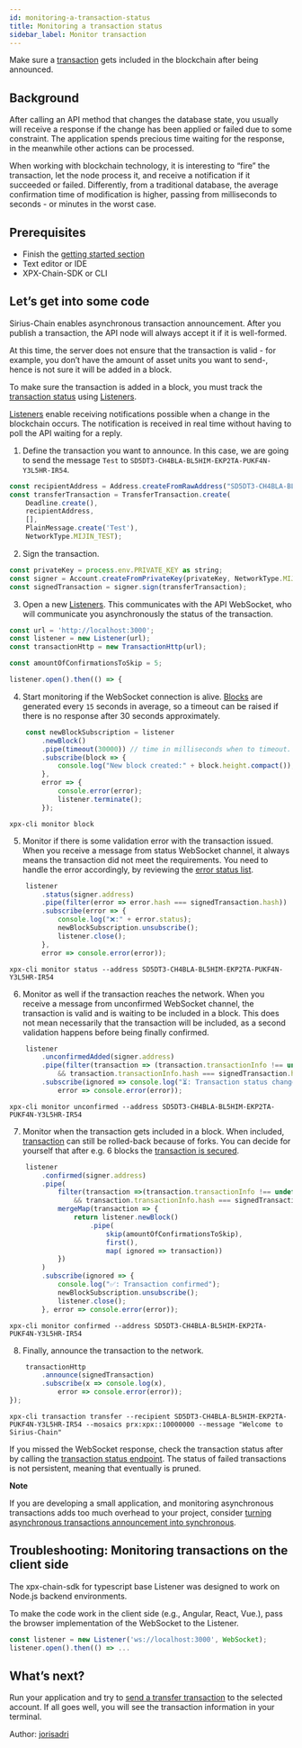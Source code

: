 ```yaml
---
id: monitoring-a-transaction-status
title: Monitoring a transaction status
sidebar_label: Monitor transaction
---
```

Make sure a [transaction](../../protocol/transaction.md) gets included in the blockchain after being announced.

## Background

After calling an API method that changes the database state, you usually will receive a response if the change has been applied or failed due to some constraint. The application spends precious time waiting for the response, in the meanwhile other actions can be processed.

When working with blockchain technology, it is interesting to “fire” the transaction, let the node process it, and receive a notification if it succeeded or failed. Differently, from a traditional database, the average confirmation time of modification is higher, passing from milliseconds to seconds - or minutes in the worst case.

## Prerequisites

- Finish the [getting started section](../../getting-started/setting-up-workstation.md)
- Text editor or IDE
- XPX-Chain-SDK or CLI

## Let’s get into some code

Sirius-Chain enables asynchronous transaction announcement. After you publish a transaction, the API node will always accept it if it is well-formed.

At this time, the server does not ensure that the transaction is valid - for example, you don’t have the amount of asset units you want to send-, hence is not sure it will be added in a block.

To make sure the transaction is added in a block, you must track the [transaction status](../../protocol/transaction.md) using [Listeners](../../rest-api/websockets.md).

[Listeners](../../rest-api/websockets.md) enable receiving notifications possible when a change in the blockchain occurs. The notification is received in real time without having to poll the API waiting for a reply.

1. Define the transaction you want to announce. In this case, we are going to send the message `Test` to `SD5DT3-CH4BLA-BL5HIM-EKP2TA-PUKF4N-Y3L5HR-IR54`.


<!--DOCUSAURUS_CODE_TABS-->
<!--TypeScript-->
```js
const recipientAddress = Address.createFromRawAddress("SD5DT3-CH4BLA-BL5HIM-EKP2TA-PUKF4N-Y3L5HR-IR54");
const transferTransaction = TransferTransaction.create(
    Deadline.create(),
    recipientAddress,
    [],
    PlainMessage.create('Test'),
    NetworkType.MIJIN_TEST);
```

<!--END_DOCUSAURUS_CODE_TABS-->

2. Sign the transaction.

<!--DOCUSAURUS_CODE_TABS-->
<!--TypeScript-->
```js
const privateKey = process.env.PRIVATE_KEY as string;
const signer = Account.createFromPrivateKey(privateKey, NetworkType.MIJIN_TEST);
const signedTransaction = signer.sign(transferTransaction);
```

<!--END_DOCUSAURUS_CODE_TABS-->

3. Open a new [Listeners](../../rest-api/websockets.md). This communicates with the API WebSocket, who will communicate you asynchronously the status of the transaction.

<!--DOCUSAURUS_CODE_TABS-->
<!--TypeScript-->
```js
const url = 'http://localhost:3000';
const listener = new Listener(url);
const transactionHttp = new TransactionHttp(url);

const amountOfConfirmationsToSkip = 5;

listener.open().then(() => {
```

<!--END_DOCUSAURUS_CODE_TABS-->

4. Start monitoring if the WebSocket connection is alive. [Blocks](../../protocol/block.md) are generated every `15` seconds in average, so a timeout can be raised if there is no response after 30 seconds approximately.

<!--DOCUSAURUS_CODE_TABS-->
<!--TypeScript-->
```js
    const newBlockSubscription = listener
        .newBlock()
        .pipe(timeout(30000)) // time in milliseconds when to timeout.
        .subscribe(block => {
            console.log("New block created:" + block.height.compact());
        },
        error => {
            console.error(error);
            listener.terminate();
        });
```

<!--Bash-->
```
xpx-cli monitor block
```

<!--END_DOCUSAURUS_CODE_TABS-->

5. Monitor if there is some validation error with the transaction issued. When you receive a message from status WebSocket channel, it always means the transaction did not meet the requirements. You need to handle the error accordingly, by reviewing the [error status list](../../rest-api/status-errors.md).

<!--DOCUSAURUS_CODE_TABS-->
<!--TypeScript-->
```js
    listener
        .status(signer.address)
        .pipe(filter(error => error.hash === signedTransaction.hash))
        .subscribe(error => {
            console.log("❌:" + error.status);
            newBlockSubscription.unsubscribe();
            listener.close();
        },
        error => console.error(error));
```

<!--Bash-->
```
xpx-cli monitor status --address SD5DT3-CH4BLA-BL5HIM-EKP2TA-PUKF4N-Y3L5HR-IR54
```

<!--END_DOCUSAURUS_CODE_TABS-->

6. Monitor as well if the transaction reaches the network. When you receive a message from unconfirmed WebSocket channel, the transaction is valid and is waiting to be included in a block. This does not mean necessarily that the transaction will be included, as a second validation happens before being finally confirmed.

<!--DOCUSAURUS_CODE_TABS-->
<!--TypeScript-->
```js
    listener
        .unconfirmedAdded(signer.address)
        .pipe(filter(transaction => (transaction.transactionInfo !== undefined
            && transaction.transactionInfo.hash === signedTransaction.hash)))
        .subscribe(ignored => console.log("⏳: Transaction status changed to unconfirmed"),
            error => console.error(error));
```

<!--Bash-->
```
xpx-cli monitor unconfirmed --address SD5DT3-CH4BLA-BL5HIM-EKP2TA-PUKF4N-Y3L5HR-IR54
```

<!--END_DOCUSAURUS_CODE_TABS-->

7. Monitor when the transaction gets included in a block. When included, [transaction](../../protocol/transaction.md) can still be rolled-back because of forks. You can decide for yourself that after e.g. 6 blocks the [transaction is secured](https://gist.github.com/aleixmorgadas/3d856d318e60f901be09dbd23467b374).

<!--DOCUSAURUS_CODE_TABS-->
<!--TypeScript-->
```js
    listener
        .confirmed(signer.address)
        .pipe(
            filter(transaction =>(transaction.transactionInfo !== undefined
                && transaction.transactionInfo.hash === signedTransaction.hash)),
            mergeMap(transaction => {
                return listener.newBlock()
                    .pipe(
                        skip(amountOfConfirmationsToSkip),
                        first(),
                        map( ignored => transaction))
            })
        )
        .subscribe(ignored => {
            console.log("✅: Transaction confirmed");
            newBlockSubscription.unsubscribe();
            listener.close();
        }, error => console.error(error));
```

<!--Bash-->
```
xpx-cli monitor confirmed --address SD5DT3-CH4BLA-BL5HIM-EKP2TA-PUKF4N-Y3L5HR-IR54
```

<!--END_DOCUSAURUS_CODE_TABS-->

8. Finally, announce the transaction to the network.

<!--DOCUSAURUS_CODE_TABS-->
<!--TypeScript-->
```js
    transactionHttp
        .announce(signedTransaction)
        .subscribe(x => console.log(x),
            error => console.error(error));
});
```

<!--Bash-->
```
xpx-cli transaction transfer --recipient SD5DT3-CH4BLA-BL5HIM-EKP2TA-PUKF4N-Y3L5HR-IR54 --mosaics prx:xpx::10000000 --message "Welcome to Sirius-Chain"
```

<!--END_DOCUSAURUS_CODE_TABS-->

If you missed the WebSocket response, check the transaction status after by calling the [transaction status endpoint](../../../endpoints#operation/getTransaction). The status of failed transactions is not persistent, meaning that eventually is pruned.

<div class=info>

**Note**

If you are developing a small application, and monitoring asynchronous transactions adds too much overhead to your project, consider [turning asynchronous transactions announcement into synchronous](../monitoring/turning-the-asynchronous-transaction-announcement-into-synchronous.md).

</div>

## Troubleshooting: Monitoring transactions on the client side

The xpx-chain-sdk for typescript base Listener was designed to work on Node.js backend environments.

To make the code work in the client side (e.g., Angular, React, Vue.), pass the browser implementation of the WebSocket to the Listener.

```js
const listener = new Listener('ws://localhost:3000', WebSocket);
listener.open().then(() => ...
```

## What’s next?

Run your application and try to [send a transfer transaction](../transaction/sending-a-transfer-transaction.html) to the selected account. If all goes well, you will see the transaction information in your terminal.

Author: [jorisadri](https://bcdocs.xpxsirius.io/guides/author/jorisadri.html)
